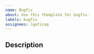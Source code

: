 ```yaml
---
name: Bugfix
about: Use this themplate for bugfix.
labels: bugfix
assignees: lgaticaq
---
```


## Description
<!--- Describe your changes in detail -->
<!--- If you solve an open issue, link it here. -->
